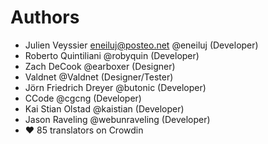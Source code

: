 # Authors

* Julien Veyssier <eneiluj@posteo.net> @eneiluj (Developer)
* Roberto Quintiliani @robyquin (Developer)
* Zach DeCook @earboxer (Designer)
* Valdnet @Valdnet (Designer/Tester)
* Jörn Friedrich Dreyer @butonic (Developer)
* CCode @cgcng (Developer)
* Kai Stian Olstad @kaistian (Developer)
* Jason Raveling @webunraveling (Developer)
* :heart: 85 translators on Crowdin
